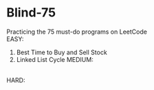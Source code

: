 # Blind-75
Practicing the 75 must-do programs on LeetCode
<br>
EASY:
1. Best Time to Buy and Sell Stock
2. Linked List Cycle
MEDIUM:
<br>
HARD:
